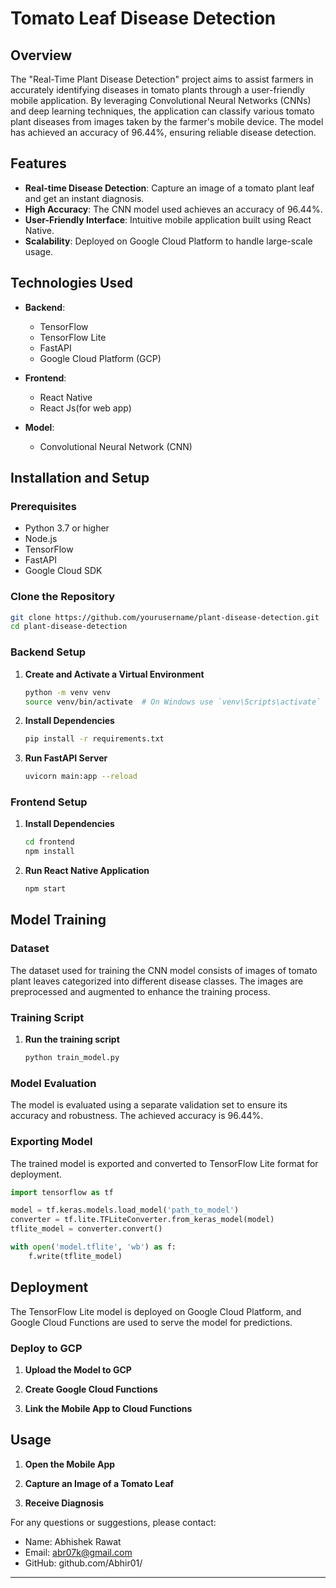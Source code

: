 # Tomato Leaf Disease Detection

## Overview

The "Real-Time Plant Disease Detection" project aims to assist farmers in accurately identifying diseases in tomato plants through a user-friendly mobile application. 
By leveraging Convolutional Neural Networks (CNNs) and deep learning techniques, the application can classify various tomato plant diseases from images taken by the farmer's mobile device. 
The model has achieved an accuracy of 96.44%, ensuring reliable disease detection.

## Features

- **Real-time Disease Detection**: Capture an image of a tomato plant leaf and get an instant diagnosis.
- **High Accuracy**: The CNN model used achieves an accuracy of 96.44%.
- **User-Friendly Interface**: Intuitive mobile application built using React Native.
- **Scalability**: Deployed on Google Cloud Platform to handle large-scale usage.

## Technologies Used

- **Backend**:
  - TensorFlow
  - TensorFlow Lite
  - FastAPI
  - Google Cloud Platform (GCP)

- **Frontend**:
  - React Native
  - React Js(for web app)

- **Model**:
  - Convolutional Neural Network (CNN)

## Installation and Setup

### Prerequisites

- Python 3.7 or higher
- Node.js
- TensorFlow
- FastAPI
- Google Cloud SDK

### Clone the Repository

```bash
git clone https://github.com/yourusername/plant-disease-detection.git
cd plant-disease-detection
```

### Backend Setup

1. **Create and Activate a Virtual Environment**

    ```bash
    python -m venv venv
    source venv/bin/activate  # On Windows use `venv\Scripts\activate`
    ```

2. **Install Dependencies**

    ```bash
    pip install -r requirements.txt
    ```

3. **Run FastAPI Server**

    ```bash
    uvicorn main:app --reload
    ```

### Frontend Setup

1. **Install Dependencies**

    ```bash
    cd frontend
    npm install
    ```

2. **Run React Native Application**

    ```bash
    npm start
    ```

## Model Training

### Dataset

The dataset used for training the CNN model consists of images of tomato plant leaves categorized into different disease classes. The images are preprocessed and augmented to enhance the training process.

### Training Script

1. **Run the training script**

    ```bash
    python train_model.py
    ```

### Model Evaluation

The model is evaluated using a separate validation set to ensure its accuracy and robustness. The achieved accuracy is 96.44%.

### Exporting Model

The trained model is exported and converted to TensorFlow Lite format for deployment.

```python
import tensorflow as tf

model = tf.keras.models.load_model('path_to_model')
converter = tf.lite.TFLiteConverter.from_keras_model(model)
tflite_model = converter.convert()

with open('model.tflite', 'wb') as f:
    f.write(tflite_model)
```

## Deployment

The TensorFlow Lite model is deployed on Google Cloud Platform, and Google Cloud Functions are used to serve the model for predictions.

### Deploy to GCP

1. **Upload the Model to GCP**

2. **Create Google Cloud Functions**

3. **Link the Mobile App to Cloud Functions**

## Usage

1. **Open the Mobile App**

2. **Capture an Image of a Tomato Leaf**

3. **Receive Diagnosis**


For any questions or suggestions, please contact:

- Name: Abhishek Rawat
- Email: abr07k@gmail.com
- GitHub: github.com/Abhir01/

---

